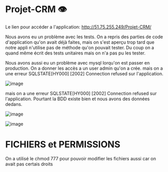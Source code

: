 # Projet-CRM 👁

Le lien pour accéder a l'application: http://51.75.255.249/Projet-CRM/

Nous avons eu un problème avec les tests. On a repris des parties de code d'application qu'on avait déjà faites, mais on s'est aperçu trop tard que notre appli n'utilise pas de méthode qu'on pouvait tester. Du coup on a quand même écrit des tests unitaires mais on n'a pas pu les tester.

Nous avons aussi eu un problème avec mysql lorqu'on est passer en production. On a donner les accès a un user admin qu'on a crée. mais on a une erreur SQLSTATE[HY000] [2002] Connection refused sur l'application.

![image](https://user-images.githubusercontent.com/62374845/183258886-baa0554c-b373-4e55-a7be-eb17e01fc527.png)

mais on a une erreur SQLSTATE[HY000] [2002] Connection refused sur l'application.
Pourtant la BDD existe bien et nous avons des données dedans.

![image](https://user-images.githubusercontent.com/62374845/183258976-233be117-6cfc-4537-be69-55d6d9efd5f4.png)

![image](https://user-images.githubusercontent.com/62374845/183258971-1c28c06b-dbc4-468c-9c28-b3ea59d2ee79.png)


# FICHIERS et PERMISSIONS

On a utilisé le chmod 777 pour pouvoir modifier les fichiers aussi car on avait pas certais droits 
